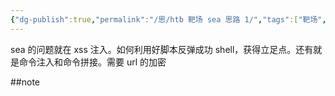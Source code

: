 ```yaml
---
{"dg-publish":true,"permalink":"/思/htb 靶场 sea 思路 1/","tags":["靶场","打靶","hackthebox"]}
---
```



sea 的问题就在 xss 注入。如何利用好脚本反弹成功 shell，获得立足点。还有就是命令注入和命令拼接。需要 url 的加密

##note

